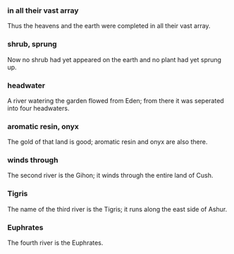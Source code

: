 ### in all their vast array
Thus the heavens and the earth were completed in all their vast array.

### shrub, sprung
Now no shrub had yet appeared on the earth and no plant had yet sprung up.

### headwater
A river watering the garden flowed from Eden; from there it was seperated into four headwaters.

### aromatic resin, onyx
The gold of that land is good; aromatic resin and onyx are also there.

### winds through
The second river is the Gihon; it winds through the entire land of Cush.

### Tigris
The name of the third river is the Tigris; it runs along the east side of Ashur.

### Euphrates
The fourth river is the Euphrates.
